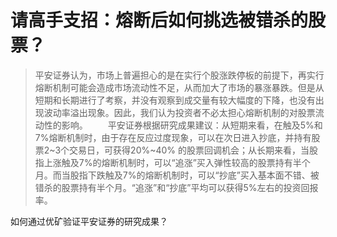 # 请高手支招：熔断后如何挑选被错杀的股票？

> 平安证券认为，市场上普遍担心的是在实行个股涨跌停板的前提下，再实行熔断机制可能会造成市场流动性不足，从而加大了市场的暴涨暴跌。但是从短期和长期进行了考察，并没有观察到成交量有较大幅度的下降，也没有出现波动率溢出现象。因此，我们认为投资者不必太担心熔断机制的对股票流动性的影响。
　　平安证券根据研究成果建议：从短期来看，在触及5%和7%熔断机制时，由于存在反应过度现象，可以在次日进入抄底，并持有股票2~3个交易日，可获得20%~40% 的股票回调机会；从长期来看，当股指上涨触及7%的熔断机制时，可以“追涨”买入弹性较高的股票持有半个月。而当股指下跌触及7%的熔断机制时，可以“抄底”买入基本面不错、被错杀的股票持有半个月。“追涨”和“抄底”平均可以获得5%左右的投资回报率。
  
如何通过优矿验证平安证券的研究成果？